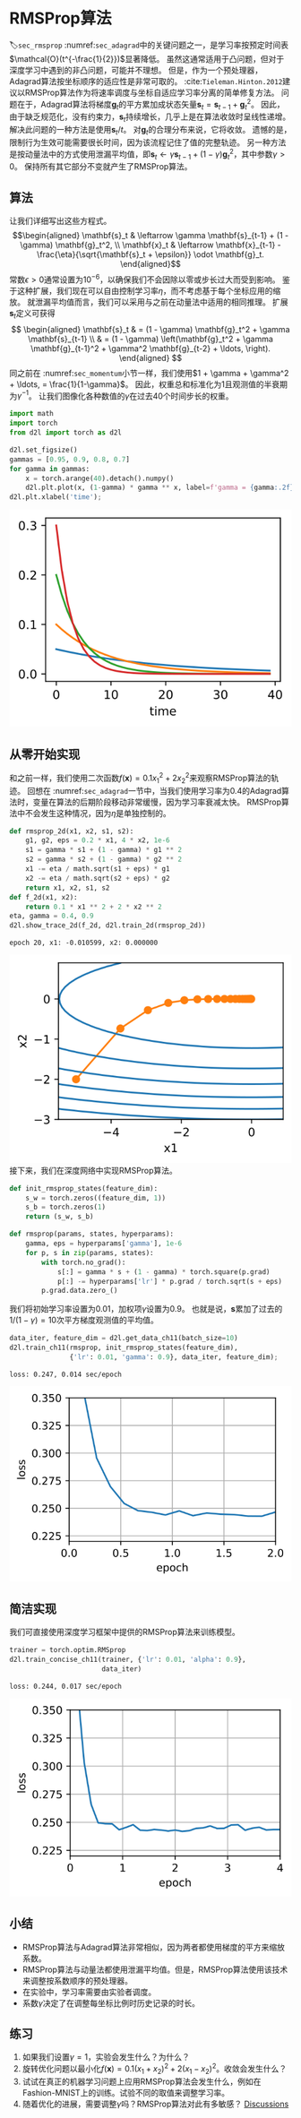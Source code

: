 # RMSProp算法
:label:`sec_rmsprop`
 :numref:`sec_adagrad`中的关键问题之一，是学习率按预定时间表$\mathcal{O}(t^{-\frac{1}{2}})$显著降低。
虽然这通常适用于凸问题，但对于深度学习中遇到的非凸问题，可能并不理想。
但是，作为一个预处理器，Adagrad算法按坐标顺序的适应性是非常可取的。
 :cite:`Tieleman.Hinton.2012`建议以RMSProp算法作为将速率调度与坐标自适应学习率分离的简单修复方法。
问题在于，Adagrad算法将梯度$\mathbf{g}_t$的平方累加成状态矢量$\mathbf{s}_t = \mathbf{s}_{t-1} + \mathbf{g}_t^2$。
因此，由于缺乏规范化，没有约束力，$\mathbf{s}_t$持续增长，几乎上是在算法收敛时呈线性递增。
解决此问题的一种方法是使用$\mathbf{s}_t / t$。
对$\mathbf{g}_t$的合理分布来说，它将收敛。
遗憾的是，限制行为生效可能需要很长时间，因为该流程记住了值的完整轨迹。
另一种方法是按动量法中的方式使用泄漏平均值，即$\mathbf{s}_t \leftarrow \gamma \mathbf{s}_{t-1} + (1-\gamma) \mathbf{g}_t^2$，其中参数$\gamma > 0$。
保持所有其它部分不变就产生了RMSProp算法。
## 算法
让我们详细写出这些方程式。
$$\begin{aligned}
    \mathbf{s}_t & \leftarrow \gamma \mathbf{s}_{t-1} + (1 - \gamma) \mathbf{g}_t^2, \\
    \mathbf{x}_t & \leftarrow \mathbf{x}_{t-1} - \frac{\eta}{\sqrt{\mathbf{s}_t + \epsilon}} \odot \mathbf{g}_t.
\end{aligned}$$
常数$\epsilon > 0$通常设置为$10^{-6}$，以确保我们不会因除以零或步长过大而受到影响。
鉴于这种扩展，我们现在可以自由控制学习率$\eta$，而不考虑基于每个坐标应用的缩放。
就泄漏平均值而言，我们可以采用与之前在动量法中适用的相同推理。
扩展$\mathbf{s}_t$定义可获得
$$
\begin{aligned}
\mathbf{s}_t & = (1 - \gamma) \mathbf{g}_t^2 + \gamma \mathbf{s}_{t-1} \\
& = (1 - \gamma) \left(\mathbf{g}_t^2 + \gamma \mathbf{g}_{t-1}^2 + \gamma^2 \mathbf{g}_{t-2} + \ldots, \right).
\end{aligned}
$$
同之前在 :numref:`sec_momentum`小节一样，我们使用$1 + \gamma + \gamma^2 + \ldots, = \frac{1}{1-\gamma}$。
因此，权重总和标准化为$1$且观测值的半衰期为$\gamma^{-1}$。
让我们图像化各种数值的$\gamma$在过去40个时间步长的权重。
```python
import math
import torch
from d2l import torch as d2l
```
```python
d2l.set_figsize()
gammas = [0.95, 0.9, 0.8, 0.7]
for gamma in gammas:
    x = torch.arange(40).detach().numpy()
    d2l.plt.plot(x, (1-gamma) * gamma ** x, label=f'gamma = {gamma:.2f}')
d2l.plt.xlabel('time');
```
![svg](imgs/rmsprop_files/rmsprop_2_0.svg)
## 从零开始实现
和之前一样，我们使用二次函数$f(\mathbf{x})=0.1x_1^2+2x_2^2$来观察RMSProp算法的轨迹。
回想在 :numref:`sec_adagrad`一节中，当我们使用学习率为0.4的Adagrad算法时，变量在算法的后期阶段移动非常缓慢，因为学习率衰减太快。
RMSProp算法中不会发生这种情况，因为$\eta$是单独控制的。
```python
def rmsprop_2d(x1, x2, s1, s2):
    g1, g2, eps = 0.2 * x1, 4 * x2, 1e-6
    s1 = gamma * s1 + (1 - gamma) * g1 ** 2
    s2 = gamma * s2 + (1 - gamma) * g2 ** 2
    x1 -= eta / math.sqrt(s1 + eps) * g1
    x2 -= eta / math.sqrt(s2 + eps) * g2
    return x1, x2, s1, s2
def f_2d(x1, x2):
    return 0.1 * x1 ** 2 + 2 * x2 ** 2
eta, gamma = 0.4, 0.9
d2l.show_trace_2d(f_2d, d2l.train_2d(rmsprop_2d))
```
    epoch 20, x1: -0.010599, x2: 0.000000
![svg](imgs/rmsprop_files/rmsprop_4_1.svg)
接下来，我们在深度网络中实现RMSProp算法。
```python
def init_rmsprop_states(feature_dim):
    s_w = torch.zeros((feature_dim, 1))
    s_b = torch.zeros(1)
    return (s_w, s_b)
```
```python
def rmsprop(params, states, hyperparams):
    gamma, eps = hyperparams['gamma'], 1e-6
    for p, s in zip(params, states):
        with torch.no_grad():
            s[:] = gamma * s + (1 - gamma) * torch.square(p.grad)
            p[:] -= hyperparams['lr'] * p.grad / torch.sqrt(s + eps)
        p.grad.data.zero_()
```
我们将初始学习率设置为0.01，加权项$\gamma$设置为0.9。
也就是说，$\mathbf{s}$累加了过去的$1/(1-\gamma) = 10$次平方梯度观测值的平均值。
```python
data_iter, feature_dim = d2l.get_data_ch11(batch_size=10)
d2l.train_ch11(rmsprop, init_rmsprop_states(feature_dim),
               {'lr': 0.01, 'gamma': 0.9}, data_iter, feature_dim);
```
    loss: 0.247, 0.014 sec/epoch
![svg](imgs/rmsprop_files/rmsprop_9_1.svg)
## 简洁实现
我们可直接使用深度学习框架中提供的RMSProp算法来训练模型。
```python
trainer = torch.optim.RMSprop
d2l.train_concise_ch11(trainer, {'lr': 0.01, 'alpha': 0.9},
                       data_iter)
```
    loss: 0.244, 0.017 sec/epoch
![svg](imgs/rmsprop_files/rmsprop_11_1.svg)
## 小结
* RMSProp算法与Adagrad算法非常相似，因为两者都使用梯度的平方来缩放系数。
* RMSProp算法与动量法都使用泄漏平均值。但是，RMSProp算法使用该技术来调整按系数顺序的预处理器。
* 在实验中，学习率需要由实验者调度。
* 系数$\gamma$决定了在调整每坐标比例时历史记录的时长。
## 练习
1. 如果我们设置$\gamma = 1$，实验会发生什么？为什么？
1. 旋转优化问题以最小化$f(\mathbf{x}) = 0.1 (x_1 + x_2)^2 + 2 (x_1 - x_2)^2$。收敛会发生什么？
1. 试试在真正的机器学习问题上应用RMSProp算法会发生什么，例如在Fashion-MNIST上的训练。试验不同的取值来调整学习率。
1. 随着优化的进展，需要调整$\gamma$吗？RMSProp算法对此有多敏感？
[Discussions](https://discuss.d2l.ai/t/4322)